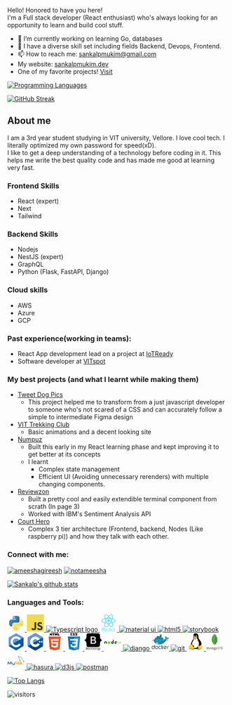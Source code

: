 Hello! Honored to have you here!\
I'm a Full stack developer (React enthusiast) who's always looking for an opportunity to learn and build cool stuff.
- 🔭 I’m currently working on learning Go, databases
- 🌱 I have a diverse skill set including fields Backend, Devops, Frontend.
- 📫 How to reach me: sankalpmukim@gmail.com
- My website: [sankalpmukim.dev](https://sankalpmukim.dev)
- One of my favorite projects! [Visit](https://sankalpmukim.github.io/numpuz-with-react)

[![Programming Languages](https://api.githubtrends.io/user/svg/sankalpmukim/langs?time_range=one_year&include_private=True&theme=dark)](https://youtu.be/y8OnoxKotPQ)


[![GitHub Streak](https://github-readme-streak-stats.herokuapp.com/?user=sankalpmukim&theme=radical)](https://youtu.be/CLxWprrhIOo)

## About me
I am a 3rd year student studying in VIT university, Vellore. I love cool tech. I literally optimized my own password for speed(xD). \
I like to get a deep understanding of a technology before coding in it. This helps me write the best quality code and has made me good at learning very fast. 

### Frontend Skills
 - React (expert)
 - Next
 - Tailwind

### Backend Skills
 - Nodejs
 - NestJS (expert)
 - GraphQL
 - Python (Flask, FastAPI, Django)

### Cloud skills
 - AWS
 - Azure
 - GCP

### Past experience(working in teams):
 - React App development lead on a project at [IoTReady](https://iotready.co/)
 - Software developer at [VITspot](https://vitspot.com/about)

### My best projects (and what I learnt while making them)
 - [Tweet Dog Pics](https://sankalpmukim.github.io/tweet-about-dogs/)
    - This project helped me to transform from a just javascript developer to someone who's not scared of a CSS and can accurately follow a simple to intermediate Figma design
 - [VIT Trekking Club](https://vit-trekking-club.github.io/vtc-website-2022/)
    - Basic animations and a decent looking site
 - [Numpuz](https://sankalpmukim.github.io/numpuz-with-react/)
    - Built this early in my React learning phase and kept improving it to get better at its concepts
    - I learnt
         - Complex state management
         - Efficient UI (Avoiding unnecessary rerenders) with multiple changing components.
 - [Reviewzon](https://sankalpmukim.github.io/reviewzon-frontend/) 
    - Built a pretty cool and easily extendible terminal component from scrath (In page 3)
    - Worked with IBM's Sentiment Analysis API
 - [Court Hero](https://issomeonebeatingcock.fun/) 
    - Complex 3 tier architecture (Frontend, backend, Nodes (Like raspberry pi)) and how they talk with each other.

### **Connect with me:**
<p align="left">
<a href="https://www.linkedin.com/in/sankalpmukim/" target="blank"><img align="center" src="https://raw.githubusercontent.com/rahuldkjain/github-profile-readme-generator/master/src/images/icons/Social/linked-in-alt.svg" alt="ameeshagireesh" height="30" width="40" /></a>
<a href="https://instagram.com/sankalpmukim" target="blank"><img align="center" src="https://raw.githubusercontent.com/rahuldkjain/github-profile-readme-generator/master/src/images/icons/Social/instagram.svg" alt="notameesha" height="30" width="40" /></a>
<!-- <a href="https://www.codechef.com/users/ameejuana" target="blank"><img align="center" src="https://cdn.jsdelivr.net/npm/simple-icons@3.1.0/icons/codechef.svg" alt="ameejuana" height="30" width="40" /></a> -->
<!-- <a href="https://codeforces.com/profile/ameejuana" target="blank"><img align="center" src="https://cdn.jsdelivr.net/npm/simple-icons@3.0.1/icons/codeforces.svg" alt="ameejuana" height="30" width="40" /></a> -->
</p>

[![Sankalp's github stats](https://github-readme-stats.vercel.app/api?username=sankalpmukim&theme=radical&show_icons=true)](https://www.youtube.com/watch?v=dQw4w9WgXcQ)
### **Languages and Tools:**
<p align="left"> 
<a href="https://www.python.org" target="_blank"> <img src="https://raw.githubusercontent.com/devicons/devicon/master/icons/python/python-original.svg" alt="python" width="40" height="40"/> </a> 
<a href="https://developer.mozilla.org/en-US/docs/Web/JavaScript" target="_blank"> <img src="https://raw.githubusercontent.com/devicons/devicon/master/icons/javascript/javascript-original.svg" alt="javascript" width="40" height="40"/> </a>
<a href="https://www.typescriptlang.org/" target="_blank"> <img src="https://upload.wikimedia.org/wikipedia/commons/4/4c/Typescript_logo_2020.svg" alt="Typescript logo" width="40" height="40"/> </a>
<a href="https://reactjs.org/" target="_blank"> <img src="https://raw.githubusercontent.com/devicons/devicon/master/icons/react/react-original-wordmark.svg" alt="react" width="40" height="40"/> </a> 
<a href="https://mui.com/" target="_blank"> <img src="https://mui.com/static/logo.svg" alt="material ui" width="40" height="40"/> </a> 
<a href="http://react-toolbox.io/" target="_blank"> <img src="https://icon.horse/icon/react-toolbox.io" alt="html5" width="40" height="40"/> </a> 
<a href="https://storybook.js.org/" target="_blank"> <img src="https://icon.horse/icon/storybook.js.org" alt="storybook" width="40" height="40"/> </a> 
<a href="https://www.cprogramming.com/" target="_blank"> <img src="https://raw.githubusercontent.com/devicons/devicon/master/icons/c/c-original.svg" alt="c" width="40" height="40"/> </a> 
<a href="https://www.w3schools.com/cpp/" target="_blank"> <img src="https://raw.githubusercontent.com/devicons/devicon/master/icons/cplusplus/cplusplus-original.svg" alt="cplusplus" width="40" height="40"/> </a> 
<a href="https://www.w3.org/html/" target="_blank"> <img src="https://raw.githubusercontent.com/devicons/devicon/master/icons/html5/html5-original-wordmark.svg" alt="html5" width="40" height="40"/> </a> 
<a href="https://www.w3schools.com/css/" target="_blank"> <img src="https://raw.githubusercontent.com/devicons/devicon/master/icons/css3/css3-original-wordmark.svg" alt="css3" width="40" height="40"/> </a> 
<a href="https://getbootstrap.com" target="_blank"> <img src="https://raw.githubusercontent.com/devicons/devicon/master/icons/bootstrap/bootstrap-plain-wordmark.svg" alt="bootstrap" width="40" height="40"/> </a>  
<a href="https://nodejs.org" target="_blank"> <img src="https://raw.githubusercontent.com/devicons/devicon/master/icons/nodejs/nodejs-original-wordmark.svg" alt="nodejs" width="40" height="40"/> </a> 
<a href="https://www.djangoproject.com/" target="_blank"> <img src="https://cdn.discordapp.com/attachments/830013238627532803/902598202161782845/django-logo-4C5ECF7036-seeklogo.com.png" alt="django" width="40" height="40"/>  </a> 
<a href="https://www.docker.com/" target="_blank"> <img src="https://raw.githubusercontent.com/devicons/devicon/master/icons/docker/docker-original-wordmark.svg" alt="docker" width="40" height="40"/> </a> <a href="https://git-scm.com/" target="_blank"> <img src="https://www.vectorlogo.zone/logos/git-scm/git-scm-icon.svg" alt="git" width="40" height="40"/> </a> 
<a href="https://www.linux.org/" target="_blank"> <img src="https://raw.githubusercontent.com/devicons/devicon/master/icons/linux/linux-original.svg" alt="linux" width="40" height="40"/> </a> 
<a href="https://www.mongodb.com/" target="_blank"> <img src="https://raw.githubusercontent.com/devicons/devicon/master/icons/mongodb/mongodb-original-wordmark.svg" alt="mongodb" width="40" height="40"/> </a> 
<a href="https://www.mysql.com/" target="_blank"> <img src="https://raw.githubusercontent.com/devicons/devicon/master/icons/mysql/mysql-original-wordmark.svg" alt="mysql" width="40" height="40"/> </a> 
 <a href="https://hasura.io/" target="_blank"> <img src="https://media.discordapp.net/attachments/923537917526306857/937766405904924722/unknown.png" alt="hasura" width="40" height="40"/> </a>
 <a href="https://d3js.org/" target="_blank"> <img src="https://d3js.org/favicon.png" alt="d3js" width="40" height="40"/> </a>
<a href="https://postman.com" target="_blank"> <img src="https://www.vectorlogo.zone/logos/getpostman/getpostman-icon.svg" alt="postman" width="40" height="40"/> </a> 
<!-- <a href="https://reactnative.dev/" target="_blank"> <img src="https://reactnative.dev/img/header_logo.svg" alt="reactnative" width="40" height="40"/> </a>  -->
 </p>

[![Top Langs](https://github-readme-stats.vercel.app/api/top-langs/?username=sankalpmukim&theme=radical&layout=compact&langs_count=5&hide=C%23,html,css,shell,powershell,dockerfile)](https://www.youtube.com/channel/UC7_YxT-KID8kRbqZo7MyscQ)
 

![visitors](https://visitor-badge.glitch.me/badge?page_id=sankalpmukimreadme)
